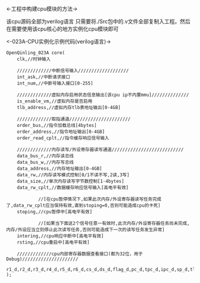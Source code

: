 <-工程中构建cpu模块的方法->

该cpu源码全部为verilog语言
只需要将./Src包中的.v文件全部复制入工程。然后在需要使用该cpu核心的地方实例化cpu模块即可

<-023A-CPU实例化示例代码(verilog语言)->
    
    OpenQinling_023A core(
		clk,//时钟输入
                
        /////////////中断信号输入///////////////////
		int_ask,//中断请求接口
		int_num,//中断号输入接口[0-255]
		
        /////////////虚拟内存启用状态信息输出[该cpu ip不内置mmu]//////////////
		is_enable_vm,//虚拟内存是否启用
		tlb_address,//虚拟内存tlb表地址输出[0-4GB]
		
        /////////////取指通道///////////////////////
		order_bus,//指令加载总线[4bytes]
		order_address,//指令地址输出[0-4GB]
		order_read_cplt,//指令缓存响应信号输入
		
        /////////////内存读写/外设寄存器读写通道///////////////////////////
		data_bus_r,//内存读总线
		data_bus_w,//内存写总线
		data_address,//内存地址输出[0-4GB]
		data_rw,//内存读写模式控制[0/1不读不写,2读,3写]
		data_size,//单次内存读写字节数控制[1-4bytes]
		data_rw_cplt,//数据缓存响应信号输入[高电平有效]
		
                //[在cpu暂停情况下,如果此次内存/外设寄存器读写任务完成了,data_rw_cplt应当保持有效,直到stoping=0,否则可能造成cpu的卡死]
		stoping,//cpu暂停中[高电平有效]
                
                //[如果当下面这2个信号任意一有效时,此次内存/外设寄存器任务尚未完成,内存/外设应当立刻停止此次读写任务,否则可能造成下一次的读写任务发生异常]
		intering,//cpu响应中断中[高电平有效]
		rsting,//cpu重启中[高电平有效]
		
		/////////////cpu内部寄存器数据查看接口(都为32位，用于Debug)/////////////////////
		r1_d,r2_d,r3_d,r4_d,r5_d,r6_d,cs_d,ds_d,flag_d,pc_d,tpc_d,ipc_d,sp_d,tlb_d,sys_d
	);